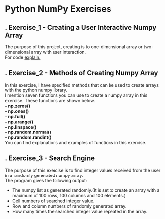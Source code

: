 # Python NumPy Exercises
## . Exercise_1 - Creating a User Interactive Numpy Array
The purpose of this project, creating is to one-dimensional array or two-dimensional array with user interaction.<br/>
For code [explain.](https://github.com/yasinbrcn/PythonNumPyExercises/blob/main/Exercises_01/create_numpy_array.ipynb)
## . Exercise_2 - Methods of Creating Numpy Array
In this exercise, I have specified methods that can be used to create arrays with the python numpy library.<br/>
I mention seven functions you can use to create a numpy array in this exercise. These functions are shown below.<br/>
**- np.zeros()**<br/>
**- np.ones()**<br/>
**- np.full()**<br/>
**- np.arange()**<br/>
**- np.linspace()**<br/>
**- np.random.normal()**<br/>
**- np.random.randint()**<br/>
You can find explanations and examples of functions in this exercise.
## . Exercise_3 - Search Engine
The purpose of this exercise is to find integer values received from the user in a randomly generated numpy array.<br/>
The program gives the following output:<br/>
- The numpy list as generated randomly.(It is set to create an array with a maximum of 100 rows, 100 columns and 100 elements.)
- Cell numbers of searched integer value.
- Row and column numbers of randomly generated array.
- How many times the searched integer value repeated in the array.
